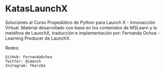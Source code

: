# KatasLaunchX
Soluciones al Curso Propedútico de Python para Launch X - Innovacción Virtual.
Material desarrollado con base en los contenidos de MSLearn y la metáfora de LaunchX, traducción e implementación por: Fernanda Ochoa - Learning Producer de LaunchX.

Redes:

    GitHub: FernandaOchoa
    Twitter: @imonsh
    Instagram: fherz8a
